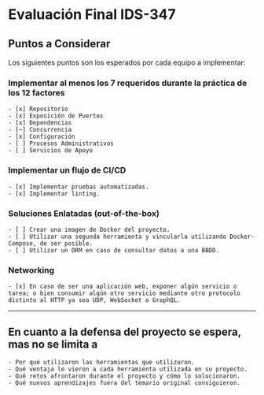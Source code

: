 # Evaluación Final IDS-347

## Puntos a Considerar

Los siguientes puntos son los esperados por cada equipo a implementar:

### Implementar al menos los 7 requeridos durante la práctica de los 12 factores

    - [x] Repositorio
    - [x] Exposición de Puertos
    - [x] Dependencias  
    - [~] Concurrencia
    - [x] Configuración
    - [ ] Procesos Administrativos
    - [ ] Servicios de Apoyo

### Implementar un flujo de CI/CD

    - [x] Implementar pruebas automatizadas.
    - [x] Implementar linting.

### Soluciones Enlatadas (out-of-the-box)

    - [ ] Crear una imagen de Docker del proyecto.
    - [ ] Utilizar una segunda herramienta y vincularla utilizando Docker-Compose, de ser posible.
    - [ ] Utilizar un ORM en caso de consultar datos a una BBDD.

### Networking

    - [x] En caso de ser una aplicación web, exponer algún servicio o tarea; o bien consumir algún otro servicio mediante otro protocolo distinto al HTTP ya sea UDP, WebSocket o GraphQL.

___

## En cuanto a la defensa del proyecto se espera, mas no se limita a

    - Por qué utilizaron las herramientas que utilizaron.
    - Qué ventaja le vieron a cada herramienta utilizada en su proyecto.
    - Qué retos afrontaron durante el proyecto y cómo lo solucionaron.
    - Qué nuevos aprendizajes fuera del temario original consiguieron.
